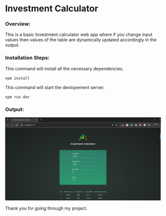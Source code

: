# Investment Calculator

### Overview:

This is a basic Investment calculator web app where if you change input values then values of the table are dynamically updated accordingly in the output.

### Installation Steps:

This command will install all the necessary dependencies.

```
npm install
```

This command will start the devlopement server.

```
npm run dev
```

### Output:

![Investment webapp](https://github.com/Rexon-Pambujya/investmentCalculator/blob/main/images/Image1.png)

Thank you for going through my project.
